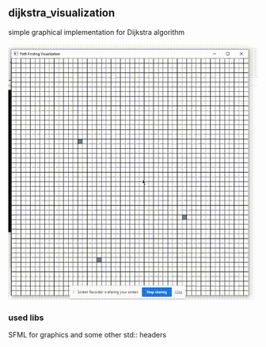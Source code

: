 ## dijkstra_visualization
simple graphical implementation for Dijkstra algorithm

![example](https://github.com/Zuma4/dijkstra_visualization/blob/main/example.gif)

### used libs

SFML for graphics
and some other std:: headers
